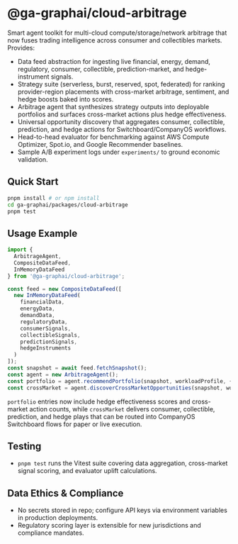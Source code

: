 # @ga-graphai/cloud-arbitrage

Smart agent toolkit for multi-cloud compute/storage/network arbitrage that now fuses trading intelligence across consumer and collectibles markets. Provides:

- Data feed abstraction for ingesting live financial, energy, demand, regulatory, consumer, collectible, prediction-market, and hedge-instrument signals.
- Strategy suite (serverless, burst, reserved, spot, federated) for ranking provider-region placements with cross-market arbitrage, sentiment, and hedge boosts baked into scores.
- Arbitrage agent that synthesizes strategy outputs into deployable portfolios and surfaces cross-market actions plus hedge effectiveness.
- Universal opportunity discovery that aggregates consumer, collectible, prediction, and hedge actions for Switchboard/CompanyOS workflows.
- Head-to-head evaluator for benchmarking against AWS Compute Optimizer, Spot.io, and Google Recommender baselines.
- Sample A/B experiment logs under `experiments/` to ground economic validation.

## Quick Start
```bash
pnpm install # or npm install
cd ga-graphai/packages/cloud-arbitrage
pnpm test
```

## Usage Example
```ts
import {
  ArbitrageAgent,
  CompositeDataFeed,
  InMemoryDataFeed
} from '@ga-graphai/cloud-arbitrage';

const feed = new CompositeDataFeed([
  new InMemoryDataFeed(
    financialData,
    energyData,
    demandData,
    regulatoryData,
    consumerSignals,
    collectibleSignals,
    predictionSignals,
    hedgeInstruments
  )
]);
const snapshot = await feed.fetchSnapshot();
const agent = new ArbitrageAgent();
const portfolio = agent.recommendPortfolio(snapshot, workloadProfile, { topN: 5 });
const crossMarket = agent.discoverCrossMarketOpportunities(snapshot, workloadProfile);
```

`portfolio` entries now include hedge effectiveness scores and cross-market action counts, while `crossMarket` delivers consumer, collectible, prediction, and hedge plays that can be routed into CompanyOS Switchboard flows for paper or live execution.

## Testing
- `pnpm test` runs the Vitest suite covering data aggregation, cross-market signal scoring, and evaluator uplift calculations.

## Data Ethics & Compliance
- No secrets stored in repo; configure API keys via environment variables in production deployments.
- Regulatory scoring layer is extensible for new jurisdictions and compliance mandates.
